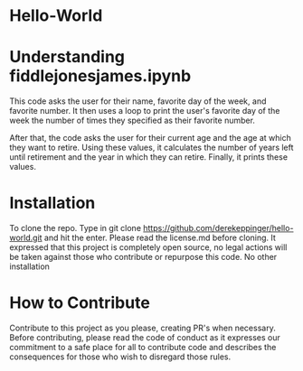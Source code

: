 # Hello-World

# Understanding fiddlejonesjames.ipynb

This code asks the user for their name, favorite day of the week, and favorite number. It then uses a loop to print the user's favorite day of the week the number of times they specified as their favorite number.

After that, the code asks the user for their current age and the age at which they want to retire. Using these values, it calculates the number of years left until retirement and the year in which they can retire. Finally, it prints these values.

# Installation

To clone the repo. Type in git clone https://github.com/derekeppinger/hello-world.git and hit the enter. Please read the license.md before cloning. It expressed that this project is completely open source, no legal actions will be taken against those who contribute or repurpose this code. No other installation

# How to Contribute

Contribute to this project as you please, creating PR's when necessary. Before contributing, please read the code of conduct as it expresses our commitment to a safe place for all to contribute code and describes the consequences for those who wish to disregard those rules. 

